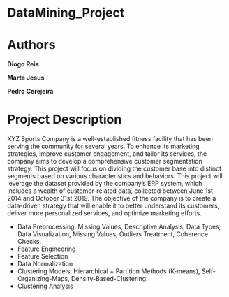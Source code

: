 # DataMining_Project

# Authors 

**Diogo Reis**

**Marta Jesus**

**Pedro Cerejeira**

# Project Description

XYZ Sports Company is a well-established fitness facility that has been serving the community for several years. To enhance its marketing strategies, improve customer engagement, and tailor its services, the company aims to develop a comprehensive customer segmentation strategy. This project will focus on dividing the customer base into distinct segments based on various characteristics and behaviors.
This project will leverage the dataset provided by the company’s ERP system, which includes a wealth of customer-related data, collected between June 1st 2014 and October 31st 2019. The objective of the company is to create a data-driven strategy that will enable it to better understand its customers, deliver more personalized services, and optimize marketing efforts.

* Data Preprocessing: Missing Values, Descriptive Analysis, Data Types, Data Visualization, Missing Values, Outliers Treatment, Coherence Checks.
* Feature Engineering
* Feature Selection
* Data Normalization
* Clustering Models: Hierarchical + Partition Methods (K-means), Self-Organizing-Maps, Density-Based-Clustering.
* Clustering Analysis 
